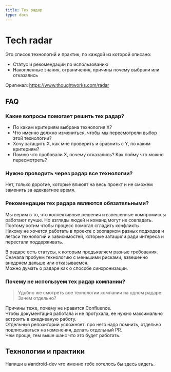 ```yaml
---
title: Тех радар
type: docs
---
```


# Tech radar

Это список технологий и практик, по каждой из которой описано:

- Статус и рекомендации по использованию
- Накопленные знания, ограничения, причины почему выбрали или отказались

Оригинал: https://www.thoughtworks.com/radar

## FAQ

### Какие вопросы помогает решить тех радар?

- По каким критериям выбрана технология Х?
- Что именно должно измениться, чтобы мы пересмотрели выбор этой технологии?
- Хочу затащить Х, как мне проверить и сравнить с Y, по каким критериям?
- Помню что пробовали Х, почему отказались? Как пойму что можно пересмотреть?

### Нужно проводить через радар все технологии?

Нет, только дорогие, которые влиюят на весь проект и не сможем заменить за адекватное время. 

### Рекомендации тех радара являются обязательными?

Мы верим в то, что коллективные решения и взвешенные компромиссы работают лучше. 
Но взгляды людей и команд могут не совпадать. 
Поэтому хотим чтобы процесс помогал сгладить конфликты.\
Никому не хочется работать в проекте с зоопарком разных подходов и легаси технологий и зависимостей, которые затащили ради интереса и перестали поддерживать.

В радаре есть статусы, к которым предъявляем разные требования.\
Сначала пробуем технологию с меньшими рисками, взвешенно внедряем дальше или отказываемся.\
Можно думать о радаре как о способе синхронизации.

### Почему не используем тех радар компании?

> Удобно же смотреть все технологии компании на одном радаре. Зачем отдельно?

Причины теже, почему не нравится Confluence.\
Чтобы документация работала и не протухала, ее нужно максимально встроить в ежедневную работу.\
Отдельный репозиторий усложняет: про него надо помнить, отдельно подписываться на изменения, делать отдельный PR.\
Чем проще, тем выше шанс что это будет работать.

## Технологии и практики

Напиши в #android-dev что именно тебе хотелось бы здесь видеть.
